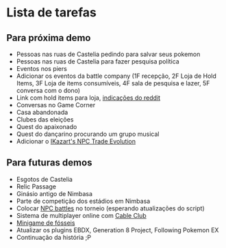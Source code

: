 # Lista de tarefas

## Para próxima demo

* Pessoas nas ruas de Castelia pedindo para salvar seus pokemon
* Pessoas nas ruas de Castelia para fazer pesquisa política
* Eventos nos piers
* Adicionar os eventos da battle company (1F recepção, 2F Loja de Hold Items, 3F Loja de items consumíveis, 4F sala de pesquisa e lazer, 5F conversa com o dono)
* Link com hold items para loja, [indicações do reddit](https://www.reddit.com/r/pokemon/comments/qir4ob/what_are_the_best_nonconsumable_held_items_for/?utm_medium=android_app&utm_source=share)
* Conversas no Game Corner
* Casa abandonada
* Clubes das eleições
* Quest do apaixonado
* Quest do dançarino procurando um grupo musical
* Adicionar o [IKazart's NPC Trade Evolution](https://reliccastle.com/resources/845/)

## Para futuras demos

* Esgotos de Castelia
* Relic Passage
* Ginásio antigo de Nimbasa
* Parte de competição dos estádios em Nimbasa
* Colocar [NPC battles](https://reliccastle.com/resources/321/) no torneio (esperando atualizações do script)
* Sistema de multiplayer online com [Cable Club](https://reliccastle.com/resources/640/)
* [Minigame de fósseis](https://essentialsdocs.fandom.com/wiki/Mining_mini-game)
* Atualizar os plugins EBDX, Generation 8 Project, Following Pokemon EX
* Continuação da história ;P
